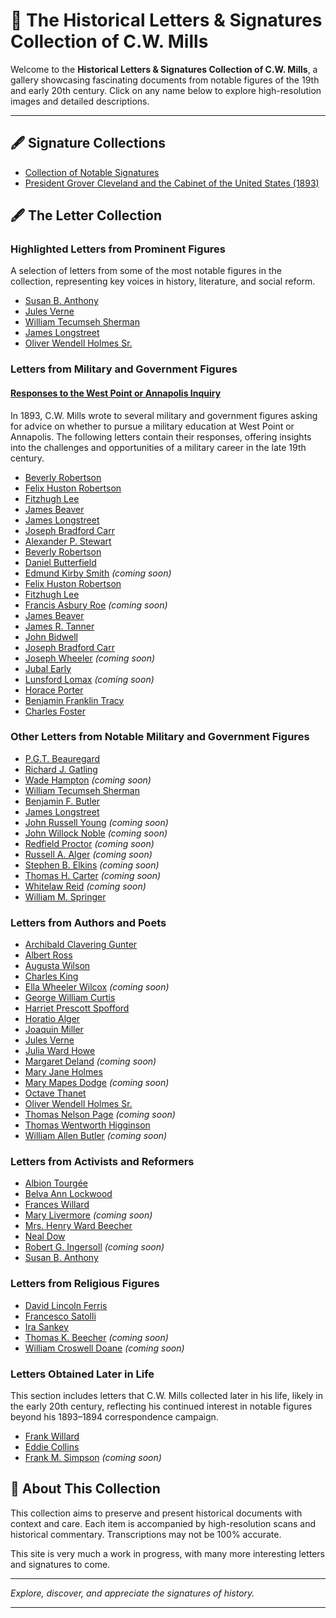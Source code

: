 # 📜 The Historical Letters & Signatures Collection of C.W. Mills

Welcome to the **Historical Letters & Signatures Collection of C.W. Mills**, a gallery showcasing fascinating documents from notable figures of the 19th and early 20th century. Click on any name below to explore high-resolution images and detailed descriptions.

---

## 🖋️ Signature Collections
- [Collection of Notable Signatures](signatures.md)  
- [President Grover Cleveland and the Cabinet of the United States (1893)](cleveland.md)

## 🖋️ The Letter Collection
### Highlighted Letters from Prominent Figures
A selection of letters from some of the most notable figures in the collection, representing key voices in history, literature, and social reform.

- [Susan B. Anthony](anthony.md)
- [Jules Verne](verne.md)
- [William Tecumseh Sherman](sherman.md)
- [James Longstreet](longstreet.md)  
- [Oliver Wendell Holmes Sr.](holmes.md)  

### Letters from Military and Government Figures

#### [Responses to the West Point or Annapolis Inquiry](armynavy.md)
In 1893, C.W. Mills wrote to several military and government figures asking for advice on whether to pursue a military education at West Point or Annapolis. The following letters contain their responses, offering insights into the challenges and opportunities of a military career in the late 19th century.

- [Beverly Robertson](robertson.md)  
- [Felix Huston Robertson](fhrobertson.md)  
- [Fitzhugh Lee](lee.md)  
- [James Beaver](beaver.md)  
- [James Longstreet](longstreet.md)  
- [Joseph Bradford Carr](carr.md)
- [Alexander P. Stewart](stewart.md)  
- [Beverly Robertson](robertson.md)  
- [Daniel Butterfield](butterfield.md)  
- [Edmund Kirby Smith](#) *(coming soon)*  
- [Felix Huston Robertson](fhrobertson.md)  
- [Fitzhugh Lee](lee.md)  
- [Francis Asbury Roe](#) *(coming soon)*  
- [James Beaver](beaver.md)  
- [James R. Tanner](tanner.md)
- [John Bidwell](bidwell.md)  
- [Joseph Bradford Carr](carr.md)  
- [Joseph Wheeler](#) *(coming soon)*  
- [Jubal Early](early.md)  
- [Lunsford Lomax](#) *(coming soon)*  
- [Horace Porter](porter.md)  
- [Benjamin Franklin Tracy](tracy.md)  
- [Charles Foster](foster.md)  

### Other Letters from Notable Military and Government Figures 

- [P.G.T. Beauregard](beauregard.md)  
- [Richard J. Gatling](gatling.md)  
- [Wade Hampton](#) *(coming soon)*  
- [William Tecumseh Sherman](sherman.md)
- [Benjamin F. Butler](butler.md)  
- [James Longstreet](longstreet.md)
- [John Russell Young](#) *(coming soon)*  
- [John Willock Noble](#) *(coming soon)*  
- [Redfield Proctor](#) *(coming soon)*  
- [Russell A. Alger](#) *(coming soon)*  
- [Stephen B. Elkins](#) *(coming soon)*  
- [Thomas H. Carter](#) *(coming soon)*  
- [Whitelaw Reid](#) *(coming soon)*  
- [William M. Springer](springer.md)

### Letters from Authors and Poets

- [Archibald Clavering Gunter](gunter.md)  
- [Albert Ross](ross.md)  
- [Augusta Wilson](wilson.md)  
- [Charles King](king.md)  
- [Ella Wheeler Wilcox](#) *(coming soon)*  
- [George William Curtis](curtis.md)  
- [Harriet Prescott Spofford](spofford.md)  
- [Horatio Alger](alger.md)  
- [Joaquin Miller](miller.md)  
- [Jules Verne](verne.md)  
- [Julia Ward Howe](howe.md)  
- [Margaret Deland](#) *(coming soon)*  
- [Mary Jane Holmes](mjholmes.md)  
- [Mary Mapes Dodge](#) *(coming soon)*  
- [Octave Thanet](thanet.md)  
- [Oliver Wendell Holmes Sr.](holmes.md)  
- [Thomas Nelson Page](#) *(coming soon)*  
- [Thomas Wentworth Higginson](higginson.md)  
- [William Allen Butler](#) *(coming soon)*

### Letters from Activists and Reformers
- [Albion Tourgée](tourgee.md)  
- [Belva Ann Lockwood](lockwood.md)  
- [Frances Willard](franceswillard.md)  
- [Mary Livermore](#) *(coming soon)*  
- [Mrs. Henry Ward Beecher](beecher.md)  
- [Neal Dow](dow.md)  
- [Robert G. Ingersoll](#) *(coming soon)*  
- [Susan B. Anthony](anthony.md)

### Letters from Religious Figures
- [David Lincoln Ferris](ferris.md)  
- [Francesco Satolli](satolli.md)  
- [Ira Sankey](sankey.md)  
- [Thomas K. Beecher](#) *(coming soon)*  
- [William Croswell Doane](#) *(coming soon)*

### Letters Obtained Later in Life
This section includes letters that C.W. Mills collected later in his life, likely in the early 20th century, reflecting his continued interest in notable figures beyond his 1893–1894 correspondence campaign.

- [Frank Willard](willard.md)
- [Eddie Collins](collins.md)
- [Frank M. Simpson](#) *(coming soon)*  


## 🔎 About This Collection

This collection aims to preserve and present historical documents with context and care. Each item is accompanied by high-resolution scans and historical commentary. Transcriptions may not be 100% accurate.

This site is very much a work in progress, with many more interesting letters and signatures to come.

---

*Explore, discover, and appreciate the signatures of history.*

---
